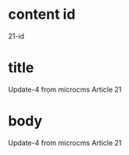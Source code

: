 # content id
21-id

# title
Update-4 from microcms Article 21

# body
Update-4 from microcms Article 21